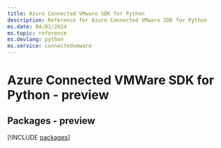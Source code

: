```yaml
---
title: Azure Connected VMware SDK for Python
description: Reference for Azure Connected VMware SDK for Python
ms.date: 04/01/2024
ms.topic: reference
ms.devlang: python
ms.service: connectedvmware
---
```

# Azure Connected VMWare SDK for Python - preview
## Packages - preview
[!INCLUDE [packages](connected-vmware-index.md)]